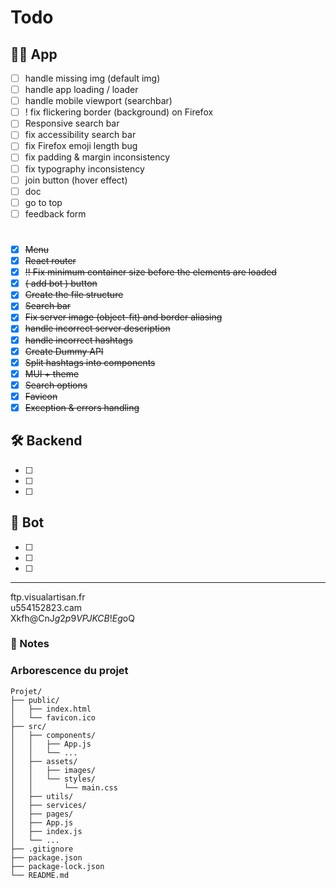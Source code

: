 # Todo

## 🧑‍💻 App

- [ ] handle missing img (default img)
- [ ] handle app loading / loader
- [ ] handle mobile viewport (searchbar)
- [ ] ! fix flickering border (background) on Firefox
- [ ] Responsive search bar
- [ ] fix accessibility search bar
- [ ] fix Firefox emoji length bug
- [ ] fix padding & margin inconsistency
- [ ] fix typography inconsistency
- [ ] join button (hover effect)
- [ ] doc
- [ ] go to top
- [ ] feedback form

#

- [x] ~~Menu~~
- [x] ~~React router~~
- [x] ~~!! Fix minimum container size before the elements are loaded~~
- [x] ~~( add bot ) button~~
- [x] ~~Create the file structure~~
- [x] ~~Search bar~~
- [x] ~~Fix server image (object-fit) and border aliasing~~
- [x] ~~handle incorrect server description~~
- [x] ~~handle incorrect hashtags~~
- [x] ~~Create Dummy API~~
- [x] ~~Split hashtags into components~~
- [x] ~~MUI + theme~~
- [x] ~~Search options~~
- [x] ~~Favicon~~
- [x] ~~Exception & errors handling~~

## 🛠️ Backend

- [ ]
- [ ]
- [ ]

## 🤖 Bot

- [ ]
- [ ]
- [ ]

---

ftp.visualartisan.fr  
u554152823.cam  
Xkfh@CnJ$g2p9VPJKCB!Eg$oQ

### 📌 Notes

### Arborescence du projet

```
Projet/
├── public/
│   ├── index.html
│   └── favicon.ico
├── src/
│   ├── components/
│   │   ├── App.js
│   │   └── ...
│   ├── assets/
│   │   ├── images/
│   │   └── styles/
│   │       └── main.css
│   ├── utils/
│   ├── services/
│   ├── pages/
│   ├── App.js
│   ├── index.js
│   └── ...
├── .gitignore
├── package.json
├── package-lock.json
└── README.md
```

